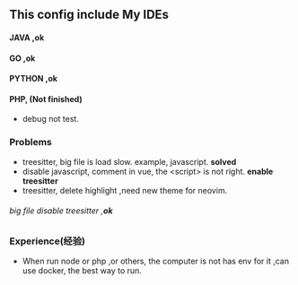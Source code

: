 ## This config include My IDEs
#### JAVA ,ok
#### GO ,ok
#### PYTHON ,ok
#### PHP, (Not finished)
- debug not test.

### Problems
- treesitter, big file is load slow. example, javascript. **solved**
- disable javascript, comment in vue, the \<script\> is not right. **enable treesitter**
- treesitter, delete highlight ,need new theme for neovim. 

###### big file disable treesitter ,**ok**

### Experience(经验)
- When run node or php ,or others, the computer is not has env for it ,can use docker, the best way to run.
